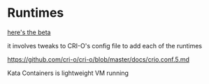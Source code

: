 # Runtimes

[here's the beta](https://kubernetes.io/docs/concepts/containers/runtime-class/)

it involves tweaks to CRI-O's config file to add each of the runtimes

https://github.com/cri-o/cri-o/blob/master/docs/crio.conf.5.md

Kata Containers is lightweight VM running
